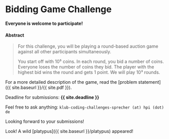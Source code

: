 # Bidding Game Challenge

**Everyone is welcome to participate!**

#### Abstract

> For this challenge, you will be playing a round-based auction game against all
other participants simultaneously.
>
> You start off with 10⁵ coins. In each round, you bid a number of coins. Everyone loses the number of coins they bid.
The player with the highest bid wins the round and gets 1 point.
We will play 10³ rounds.

For a more detailed description of the game, read the [problem statement]({{ site.baseurl }}/{{ site.pdf }}).

Deadline for submissions: **{{ site.deadline }}**

Feel free to ask anything: `klub-coding-challenges-sprecher (at) hpi (dot) de`

Looking forward to your submissions!

Look! A wild [platypus]({{ site.baseurl }}/platypus) appeared!
